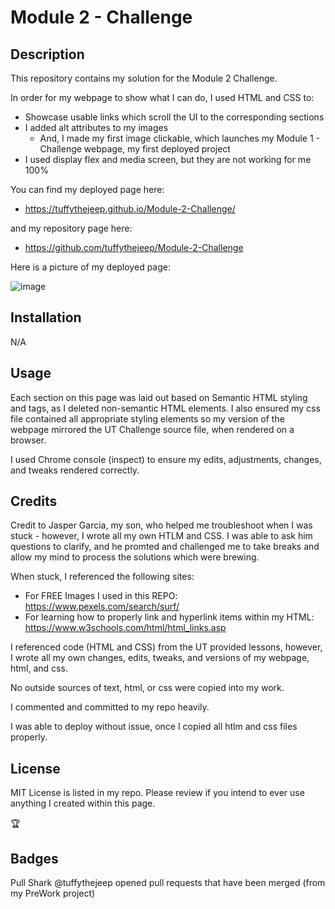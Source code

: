 # Module 2 - Challenge

## Description

This repository contains my solution for the Module 2 Challenge.

In order for my webpage to show what I can do, I used HTML and CSS to:

- Showcase usable links which scroll the UI to the corresponding sections
- I added alt attributes to my images
    - And, I made my first image clickable, which launches my Module 1 - Challenge webpage, my first deployed  project
- I used display flex and media screen, but they are not working for me 100%

You can find my deployed page here:

- <https://tuffythejeep.github.io/Module-2-Challenge/>

and my repository page here:
- <https://github.com/tuffythejeep/Module-2-Challenge>

Here is a picture of my deployed page:

![image](https://github.com/tuffythejeep/Module-2-Challenge/assets/167649421/7747266d-62c0-4da8-8b0c-99e7a8638048)

## Installation

N/A

## Usage

Each section on this page was laid out based on Semantic HTML styling and tags, as I deleted non-semantic HTML elements. I also ensured my css file contained all appropriate styling elements so my version of the webpage mirrored the UT Challenge source file, when rendered on a browser.

I used Chrome console (inspect) to ensure my edits, adjustments, changes, and tweaks rendered correctly.

## Credits

Credit to Jasper Garcia, my son, who helped me troubleshoot when I was stuck - however, I wrote all my own HTLM and CSS. I was able to ask him questions to clarify, and he promted and challenged me to take breaks and allow my mind to process the solutions which were brewing.

When stuck, I referenced the following sites:

- For FREE Images I used in this REPO: <https://www.pexels.com/search/surf/>
- For learning how to properly link and hyperlink items within my HTML: <https://www.w3schools.com/html/html_links.asp>

I referenced code (HTML and CSS) from the UT provided lessons, however, I wrote all my own changes, edits, tweaks, and versions of my webpage, html, and css.

No outside sources of text, html, or css were copied into my work.

I commented and committed to my repo heavily.

I was able to deploy without issue, once I copied all htlm and css files properly.

## License

MIT License is listed in my repo. Please review if you intend to ever use anything I created within this page.

🏆

## Badges

Pull Shark
@tuffythejeep opened pull requests that have been merged (from my PreWork project)
